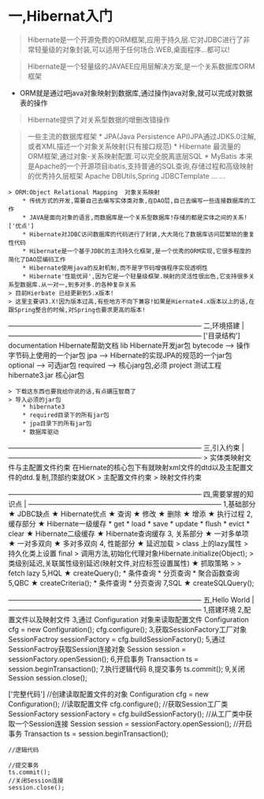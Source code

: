 


# 一,Hibernat入门

> Hibernate是一个开源免费的ORM框架,应用于持久层.它对JDBC进行了非常轻量级的对象封装,可以适用于任何场合.WEB,桌面程序...都可以!

> Hibernate是一个轻量级的JAVAEE应用层解决方案,是一个关系数据库ORM框架

* ORM就是通过吧java对象映射到数据库,通过操作java对象,就可以完成对数据表的操作

> Hibernate提供了对关系型数据的增删改错操作

> 一些主流的数据库框架
		* JPA(Java Persistence API)JPA通过JDK5.0注解,或者XML描述一个对象关系映射(只有接口规范)
		* Hibernate 最流量的ORM框架,通过对象-关系映射配置.可以完全脱离底层SQL
		* MyBatis	本来是Apache的一个开源项目ibatis,支持普通的SQL查询,存储过程和高级映射的优秀持久层框架
		Apache DBUtils,Spring JDBCTemplate ... ...

	> ORM:Object Relational Mapping  对象关系映射
		* 传统方式的开发,需要自己去编写实体类对象,在DAO层,自己去编写一些连接数据库的工作
		* JAVA是面向对象的语言,而数据库是一个关系型数据库!存储的都是实体之间的关系!
	['优点']
		* Hibernate对JDBC访问数据库的代码进行了封装,大大简化了数据库访问层繁琐的重复性代码
		* Hibernate是一个基于JDBC的主流持久化框架,是一个优秀的ORM实现,它很多程度的简化了DAO层编码工作
		* Hibernate使用java的反射机制,而不是字节码增强程序实现透明性
		* Hibernate'性能优异',因为它是一个轻量级框架.映射的灵活性很出色,它支持很多关系型数据库.从一对一,到多对多.的各种复杂关系
	> 目前Hierbate 已经更新到5.x版本!
	> 这里主要讲3.X!因为版本过高,有些地方不向下兼容!如果是Hiernate4.x版本以上的话,在跟Spring整合的时候,对Spring也要求更高的版本!

――――――――――――――――――――――――――――
二,环境搭建					|
――――――――――――――――――――――――――――
['目录结构']
	documentation	 Hibernate帮助文档
	lib				 Hibernate开发jar包
		bytecode	--> 操作字节码上使用的一个jar包
		jpa			--> Hibernate的实现JPA的规范的一个jar包
		optional	--> 可选jar包
		required	--> 核心jarg包,必须
	project			测试工程
	hibernate3.jar	核心jar包

	> 下载这东西也要我给你说的话,有点碾压智商了
	> 导入必须的jar包
		* hibernate3
		* required目录下的所有jar包
		* jpa目录下的所有jar包
		* 数据库驱动


――――――――――――――――――――――――――――
三,引入约束					|
――――――――――――――――――――――――――――
	> 实体类映射文件与主配置文件约束
		在Hiernate的核心包下有就映射xml文件的dtd以及主配置文件的dtd.复制,顶部约束就OK
	> 主配置文件约束
		<!DOCTYPE hibernate-configuration PUBLIC
		"-//Hibernate/Hibernate Configuration DTD 3.0//EN"
		"http://www.hibernate.org/dtd/hibernate-configuration-3.0.dtd">
	> 映射文件约束
		<!DOCTYPE hibernate-mapping PUBLIC
		"-//Hibernate/Hibernate Mapping DTD 3.0//EN"
		"http://www.hibernate.org/dtd/hibernate-mapping-3.0.dtd">

――――――――――――――――――――――――――――
四,需要掌握的知识点			|
――――――――――――――――――――――――――――
	1,基础部分
		★ JDBC缺点
		★ Hibernate优点
		★ 查询
		★ 修改
		★ 删除
		★ 增添
		★ 执行过程
	2, 缓存部分
		★ Hibernate一级缓存
			* get
			* load
			* save
			* update
			* flush
			* evict
			* clear
		★ Hibernate二级缓存
		★ Hibernate查询缓存
	3, 关系部分
		★ 一对多单项
		★ 一对多双向
		★ 多对多双向
	4, 性能部分
		★ 延迟加载
			> class 上的lazy属性
			> 持久化类上设置 final
			> 调用方法,初始化代理对象Hibernate.initialize(Object);
			> 类级别延迟,关联属性级别延迟(映射文件,对应标签设置属性)
		★ 抓取策略
			> <set> <many-to-one>
			> fetch   lazy
	5,HQL
		★ createQuery();
		* 条件查询
		* 分页查询
		* 聚合函数查询
	5,QBC
		★ createCriteria();
		* 条件查询
		* 分页查询
	7,SQL
		★ createSQLQuery();

――――――――――――――――――――――――――――
五,Hello World				|
――――――――――――――――――――――――――――
	1,搭建环境
	2,配置文件以及映射文件
	3,通过 Configuration 对象来读取配置文件
		Configuration cfg =  new Configuration();
		cfg.configure();
	3,获取SessionFactory工厂对象
		SessionFactroy sessionFactory = cfg.buildSessionFactory();
	5,通过SessionFactroy获取Session连接对象
		Session session = sessionFactory.openSession();
	6,开启事务
		Transaction ts = session.beginTransaction();
	7,执行逻辑代码
	8,提交事务
		ts.commit();
	9,关闭Session
		session.close();


['完整代码']
	//创建读取配置文件的对象
	Configuration cfg = new Configuration();
	//读取配置文件
	cfg.configure();
	//获取Session工厂类
	SessionFactory sessionFactory = cfg.buildSessionFactory();
	//从工厂类中获取一个Session连接
	Session session = sessionFactory.openSession();
	//开启事务
	Transaction ts = session.beginTransaction();

	//逻辑代码

	//提交事务
	ts.commit();
	//关闭Session连接
	session.close();
